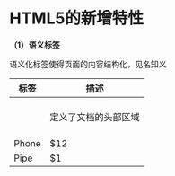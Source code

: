 # HTML5的新增特性

**（1）语义标签**

  语义化标签使得页面的内容结构化，见名知义
  
  标签     | 描述
  -------- | ---
  <header></header>    | 定义了文档的头部区域
  Phone    | $12
  Pipe     | $1
